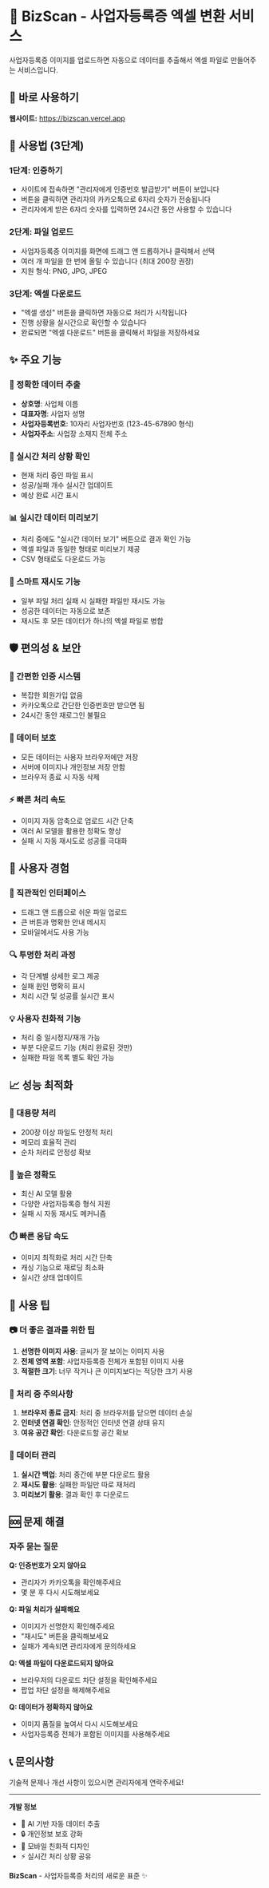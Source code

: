 # 🏢 BizScan - 사업자등록증 엑셀 변환 서비스

사업자등록증 이미지를 업로드하면 자동으로 데이터를 추출해서 엑셀 파일로 만들어주는 서비스입니다.

## 🚀 바로 사용하기

**웹사이트:** https://bizscan.vercel.app

## 📱 사용법 (3단계)

### 1단계: 인증하기
- 사이트에 접속하면 "관리자에게 인증번호 발급받기" 버튼이 보입니다
- 버튼을 클릭하면 관리자의 카카오톡으로 6자리 숫자가 전송됩니다
- 관리자에게 받은 6자리 숫자를 입력하면 24시간 동안 사용할 수 있습니다

### 2단계: 파일 업로드
- 사업자등록증 이미지를 화면에 드래그 앤 드롭하거나 클릭해서 선택
- 여러 개 파일을 한 번에 올릴 수 있습니다 (최대 200장 권장)
- 지원 형식: PNG, JPG, JPEG

### 3단계: 엑셀 다운로드
- "엑셀 생성" 버튼을 클릭하면 자동으로 처리가 시작됩니다
- 진행 상황을 실시간으로 확인할 수 있습니다
- 완료되면 "엑셀 다운로드" 버튼을 클릭해서 파일을 저장하세요

## ✨ 주요 기능

### 🎯 정확한 데이터 추출
- **상호명**: 사업체 이름
- **대표자명**: 사업자 성명
- **사업자등록번호**: 10자리 사업자번호 (123-45-67890 형식)
- **사업자주소**: 사업장 소재지 전체 주소

### 🔄 실시간 처리 상황 확인
- 현재 처리 중인 파일 표시
- 성공/실패 개수 실시간 업데이트
- 예상 완료 시간 표시

### 📊 실시간 데이터 미리보기
- 처리 중에도 "실시간 데이터 보기" 버튼으로 결과 확인 가능
- 엑셀 파일과 동일한 형태로 미리보기 제공
- CSV 형태로도 다운로드 가능

### 🔁 스마트 재시도 기능
- 일부 파일 처리 실패 시 실패한 파일만 재시도 가능
- 성공한 데이터는 자동으로 보존
- 재시도 후 모든 데이터가 하나의 엑셀 파일로 병합

## 🛡️ 편의성 & 보안

### 👥 간편한 인증 시스템
- 복잡한 회원가입 없음
- 카카오톡으로 간단한 인증번호만 받으면 됨
- 24시간 동안 재로그인 불필요

### 💾 데이터 보호
- 모든 데이터는 사용자 브라우저에만 저장
- 서버에 이미지나 개인정보 저장 안함
- 브라우저 종료 시 자동 삭제

### ⚡ 빠른 처리 속도
- 이미지 자동 압축으로 업로드 시간 단축
- 여러 AI 모델을 활용한 정확도 향상
- 실패 시 자동 재시도로 성공률 극대화

## 🎨 사용자 경험

### 📱 직관적인 인터페이스
- 드래그 앤 드롭으로 쉬운 파일 업로드
- 큰 버튼과 명확한 안내 메시지
- 모바일에서도 사용 가능

### 🔍 투명한 처리 과정
- 각 단계별 상세한 로그 제공
- 실패 원인 명확히 표시
- 처리 시간 및 성공률 실시간 표시

### 💡 사용자 친화적 기능
- 처리 중 일시정지/재개 가능
- 부분 다운로드 기능 (처리 완료된 것만)
- 실패한 파일 목록 별도 확인 가능

## 📈 성능 최적화

### 🚀 대용량 처리
- 200장 이상 파일도 안정적 처리
- 메모리 효율적 관리
- 순차 처리로 안정성 확보

### 🎯 높은 정확도
- 최신 AI 모델 활용
- 다양한 사업자등록증 형식 지원
- 실패 시 자동 재시도 메커니즘

### ⏱️ 빠른 응답 속도
- 이미지 최적화로 처리 시간 단축
- 캐싱 기능으로 재로딩 최소화
- 실시간 상태 업데이트

## 🎯 사용 팁

### 📷 더 좋은 결과를 위한 팁
1. **선명한 이미지 사용**: 글씨가 잘 보이는 이미지 사용
2. **전체 영역 포함**: 사업자등록증 전체가 포함된 이미지 사용
3. **적절한 크기**: 너무 작거나 큰 이미지보다는 적당한 크기 사용

### 🔄 처리 중 주의사항
1. **브라우저 종료 금지**: 처리 중 브라우저를 닫으면 데이터 손실
2. **인터넷 연결 확인**: 안정적인 인터넷 연결 상태 유지
3. **여유 공간 확인**: 다운로드할 공간 확보

### 💾 데이터 관리
1. **실시간 백업**: 처리 중간에 부분 다운로드 활용
2. **재시도 활용**: 실패한 파일만 따로 재처리
3. **미리보기 활용**: 결과 확인 후 다운로드

## 🆘 문제 해결

### 자주 묻는 질문

**Q: 인증번호가 오지 않아요**
- 관리자가 카카오톡을 확인해주세요
- 몇 분 후 다시 시도해보세요

**Q: 파일 처리가 실패해요**
- 이미지가 선명한지 확인해주세요
- "재시도" 버튼을 클릭해보세요
- 실패가 계속되면 관리자에게 문의하세요

**Q: 엑셀 파일이 다운로드되지 않아요**
- 브라우저의 다운로드 차단 설정을 확인해주세요
- 팝업 차단 설정을 해제해주세요

**Q: 데이터가 정확하지 않아요**
- 이미지 품질을 높여서 다시 시도해보세요
- 사업자등록증 전체가 포함된 이미지를 사용해주세요

## 📞 문의사항

기술적 문제나 개선 사항이 있으시면 관리자에게 연락주세요!

---

**개발 정보**
- 🤖 AI 기반 자동 데이터 추출
- 🔒 개인정보 보호 강화
- 📱 모바일 친화적 디자인
- ⚡ 실시간 처리 상황 공유

**BizScan** - 사업자등록증 처리의 새로운 표준 ✨